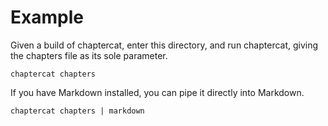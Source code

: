 # Example
Given a build of chaptercat, enter this directory, and run chaptercat, giving the chapters file as its sole parameter.

```
chaptercat chapters
```

If you have Markdown installed, you can pipe it directly into Markdown.

```
chaptercat chapters | markdown
```
